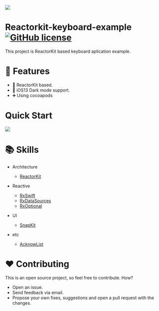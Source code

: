 ![](./.github/images/header.png)

# Reactorkit-keyboard-example [![GitHub license](https://img.shields.io/badge/license-MIT-green.svg)](#) 

This project is ReactorKit based keyboard aplication example.

# 🐒 Features 
- 🚀 ReactorKit based.
- 🎉 iOS13 Dark mode support.
- ➕ Using cocoapods

# Quick Start 

![](./.github/images/preview.png)

# 📚 Skills

- Architecture

  - [ReactorKit](https://github.com/ReactorKit/ReactorKit)

- Reactive

  - [RxSwift](https://github.com/ReactiveX/RxSwift)
  - [RxDataSources](https://github.com/RxSwiftCommunity/RxDataSources)
  - [RxOptional](https://github.com/RxSwiftCommunity/RxOptional)

- UI

  - [SnapKit](https://github.com/SnapKit/SnapKit)

- etc
  - [AcknowList](https://github.com/vtourraine/AcknowList)

# ❤️ Contributing
This is an open source project, so feel free to contribute. How?

- Open an issue.
- Send feedback via email.
- Propose your own fixes, suggestions and open a pull request with the changes.
